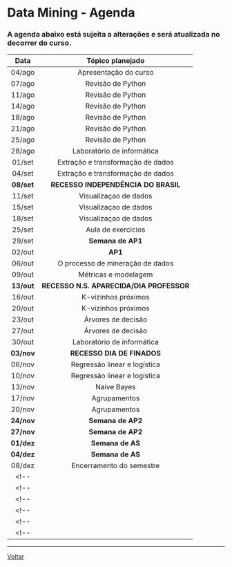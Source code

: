 # Data Mining - Agenda

### A agenda abaixo está sujeita a alterações e será atualizada no decorrer do curso.

|  **Data**  |           **Tópico planejado**          |
|:----------:|:---------------------------------------:|
|   04/ago   |          Apresentação do curso          |
|   07/ago   |            Revisão de Python            |
|   11/ago   |            Revisão de Python            |
|   14/ago   |            Revisão de Python            |
|   18/ago   |            Revisão de Python            |
|   21/ago   |            Revisão de Python            |
|   25/ago   |            Revisão de Python            |
|   28/ago   |        Laboratório de informática       |
|   01/set   |     Extração e transformação de dados   |
|   04/set   |     Extração e transformação de dados   |
| **08/set** |   **RECESSO INDEPENDÊNCIA DO BRASIL**   |
|   11/set   |          Visualizaçao de dados          |
|   15/set   |          Visualizaçao de dados          |
|   18/set   |          Visualizaçao de dados          |
|   25/set   |            Aula de exercícios           |
|   29/set   |            **Semana de AP1**            |
|   02/out   |                 **AP1**                 |
|   06/out   |     O processo de mineração de dados    |
|   09/out   |          Métricas e modelagem           |
| **13/out** |**RECESSO N.S. APARECIDA/DIA PROFESSOR** |
|   16/out   |          K-vizinhos próximos            |
|   20/out   |          K-vizinhos próximos            |
|   23/out   |            Árvores de decisão           |
|   27/out   |            Árvores de decisão           |
|   30/out   |        Laboratório de informática       |
| **03/nov** |       **RECESSO DIA DE FINADOS**        |
|   06/nov   |       Regressão linear e logística      |
|   10/nov   |       Regressão linear e logística      |
|   13/nov   |               Naive Bayes               |
|   17/nov   |               Agrupamentos              |
|   20/nov   |               Agrupamentos              |
| **24/nov** |            **Semana de AP2**            |
| **27/nov** |            **Semana de AP2**            |
| **01/dez** |            **Semana de AS**             |
| **04/dez** |            **Semana de AS**             |
|   08/dez   |         Encerramento do semestre        |<!-- |            |                        | -->
<!-- |            |                        | -->
<!-- |            |                        | -->
<!-- |            |                        | -->
<!-- |            |                        | -->
<!-- |            |                        | -->
<!-- |            |                        | -->

---

[Voltar](https://cassiusf.github.io/ibm0112_datamining/datamining.html)
